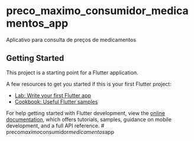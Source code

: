 # preco_maximo_consumidor_medicamentos_app

Aplicativo para consulta de preços de medicamentos

## Getting Started

This project is a starting point for a Flutter application.

A few resources to get you started if this is your first Flutter project:

- [Lab: Write your first Flutter app](https://docs.flutter.dev/get-started/codelab)
- [Cookbook: Useful Flutter samples](https://docs.flutter.dev/cookbook)

For help getting started with Flutter development, view the
[online documentation](https://docs.flutter.dev/), which offers tutorials,
samples, guidance on mobile development, and a full API reference.
#   p r e c o _ m a x i m o _ c o n s u m i d o r _ m e d i c a m e n t o s _ a p p  
 